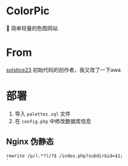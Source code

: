 # ColorPic
🎨 简单轻量的色图网站

# From
[solstice23](https://github.com/solstice23)
初始代码的创作者，我又改了一下awa

# 部署
1. 导入 `palettes.sql` 文件 
2. 在 `config.php` 中修改数据库信息

## Nginx 伪静态
```
rewrite /p/(.*?)/?$ /index.php?subdir&id=$1;
`
